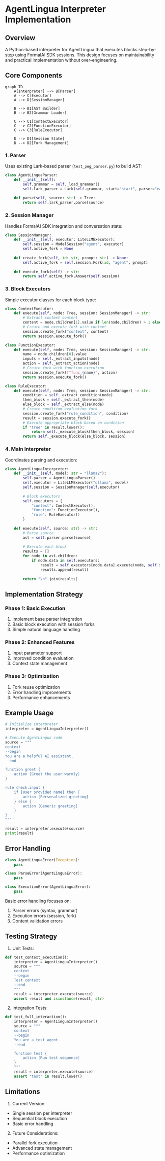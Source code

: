 # AgentLingua Interpreter Implementation

## Overview
A Python-based interpreter for AgentLingua that executes blocks step-by-step using FormalAI SDK sessions. This design focuses on maintainability and practical implementation without over-engineering.

## Core Components

```mermaid
graph TD
    A[Interpreter] --> B[Parser]
    A --> C[Executor]
    A --> D[SessionManager]
    
    B --> B1[AST Builder]
    B --> B2[Grammar Loader]
    
    C --> C1[ContextExecutor]
    C --> C2[FunctionExecutor]
    C --> C3[RuleExecutor]
    
    D --> D1[Session State]
    D --> D2[Fork Management]
```

### 1. Parser
Uses existing Lark-based parser (`test_peg_parser.py`) to build AST:

```python
class AgentLinguaParser:
    def __init__(self):
        self.grammar = self._load_grammar()
        self.lark_parser = Lark(self.grammar, start="start", parser="earley")
    
    def parse(self, source: str) -> Tree:
        return self.lark_parser.parse(source)
```

### 2. Session Manager
Handles FormalAI SDK integration and conversation state:

```python
class SessionManager:
    def __init__(self, executor: LiteLLMExecutor):
        self.session = ModelSession("agent", executor)
        self.active_fork = None
    
    def create_fork(self, id: str, prompt: str) -> None:
        self.active_fork = self.session.Fork(id, "agent", prompt)
    
    def execute_fork(self) -> str:
        return self.active_fork.Answer(self.session)
```

### 3. Block Executors
Simple executor classes for each block type:

```python
class ContextExecutor:
    def execute(self, node: Tree, session: SessionManager) -> str:
        # Extract context content
        content = node.children[1].value if len(node.children) > 1 else ""
        # Create and execute fork with context
        session.create_fork("context", content)
        return session.execute_fork()

class FunctionExecutor:
    def execute(self, node: Tree, session: SessionManager) -> str:
        name = node.children[0].value
        inputs = self._extract_inputs(node)
        action = self._extract_action(node)
        # Create fork with function execution
        session.create_fork(f"func_{name}", action)
        return session.execute_fork()

class RuleExecutor:
    def execute(self, node: Tree, session: SessionManager) -> str:
        condition = self._extract_condition(node)
        then_block = self._extract_then(node)
        else_block = self._extract_else(node)
        # Create condition evaluation fork
        session.create_fork("rule_condition", condition)
        result = session.execute_fork()
        # Execute appropriate block based on condition
        if "true" in result.lower():
            return self._execute_block(then_block, session)
        return self._execute_block(else_block, session)
```

### 4. Main Interpreter
Coordinates parsing and execution:

```python
class AgentLinguaInterpreter:
    def __init__(self, model: str = "llama2"):
        self.parser = AgentLinguaParser()
        self.executor = LiteLLMExecutor("ollama", model)
        self.session = SessionManager(self.executor)
        
        # Block executors
        self.executors = {
            "context": ContextExecutor(),
            "function": FunctionExecutor(),
            "rule": RuleExecutor()
        }
    
    def execute(self, source: str) -> str:
        # Parse source
        ast = self.parser.parse(source)
        
        # Execute each block
        results = []
        for node in ast.children:
            if node.data in self.executors:
                result = self.executors[node.data].execute(node, self.session)
                results.append(result)
        
        return "\n".join(results)
```

## Implementation Strategy

### Phase 1: Basic Execution
1. Implement base parser integration
2. Basic block execution with session forks
3. Simple natural language handling

### Phase 2: Enhanced Features
1. Input parameter support
2. Improved condition evaluation
3. Context state management

### Phase 3: Optimization
1. Fork reuse optimization
2. Error handling improvements
3. Performance enhancements

## Example Usage

```python
# Initialize interpreter
interpreter = AgentLinguaInterpreter()

# Execute AgentLingua code
source = """
context
--begin
You are a helpful AI assistant.
--end

function greet {
    action [Greet the user warmly]
}

rule check.input {
    if [User provided name] then {
        action [Personalized greeting]
    } else {
        action [Generic greeting]
    }
}
"""

result = interpreter.execute(source)
print(result)
```

## Error Handling

```python
class AgentLinguaError(Exception):
    pass

class ParseError(AgentLinguaError):
    pass

class ExecutionError(AgentLinguaError):
    pass
```

Basic error handling focuses on:
1. Parser errors (syntax, grammar)
2. Execution errors (session, fork)
3. Content validation errors

## Testing Strategy

1. Unit Tests:
```python
def test_context_execution():
    interpreter = AgentLinguaInterpreter()
    source = """
    context
    --begin
    Test context
    --end
    """
    result = interpreter.execute(source)
    assert result and isinstance(result, str)
```

2. Integration Tests:
```python
def test_full_interaction():
    interpreter = AgentLinguaInterpreter()
    source = """
    context
    --begin
    You are a test agent.
    --end

    function test {
        action [Run test sequence]
    }
    """
    result = interpreter.execute(source)
    assert "test" in result.lower()
```

## Limitations

1. Current Version:
- Single session per interpreter
- Sequential block execution
- Basic error handling

2. Future Considerations:
- Parallel fork execution
- Advanced state management
- Performance optimization
